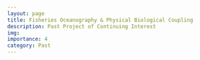```yaml
---
layout: page
title: Fisheries Oceanography & Physical Biological Coupling
description: Past Project of Continuing Interest
img:
importance: 4
category: Past
---
```



